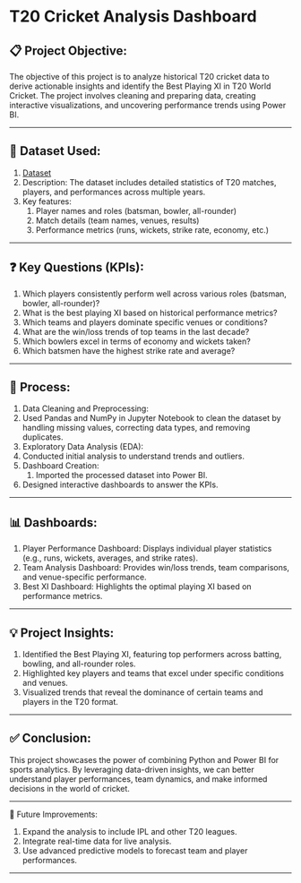 # T20 Cricket Analysis Dashboard

## 📋 Project Objective:
The objective of this project is to analyze historical T20 cricket data to derive actionable insights and identify the Best Playing XI in T20 World Cricket. The project involves cleaning and preparing data, creating interactive visualizations, and uncovering performance trends using Power BI.
________________________________________

## 📂 Dataset Used:
1.  <a href= "https://github.com/12-arun05/Data-Analysis---Dashboards/tree/main/T20_Cricket_Analysis/T20_CSV_Files" > Dataset </a>
2. 	Description: The dataset includes detailed statistics of T20 matches, players, and performances across multiple years.
3. Key features: 
   1. Player names and roles (batsman, bowler, all-rounder)
   2. Match details (team names, venues, results)
   3. Performance metrics (runs, wickets, strike rate, economy, etc.)

________________________________________
## ❓ Key Questions (KPIs):
1.	Which players consistently perform well across various roles (batsman, bowler, all-rounder)?
2.	What is the best playing XI based on historical performance metrics?
3.	Which teams and players dominate specific venues or conditions?
4.	What are the win/loss trends of top teams in the last decade?
5.	Which bowlers excel in terms of economy and wickets taken?
6.	Which batsmen have the highest strike rate and average?
________________________________________

## 🔄 Process:
1.	Data Cleaning and Preprocessing:
   1.	Used Pandas and NumPy in Jupyter Notebook to clean the dataset by handling missing values, correcting data types, and removing duplicates.
2.	Exploratory Data Analysis (EDA):
   1. Conducted initial analysis to understand trends and outliers.
3.	Dashboard Creation:
	1. Imported the processed dataset into Power BI.
   2. Designed interactive dashboards to answer the KPIs.
________________________________________

## 📊 Dashboards:
1.	Player Performance Dashboard: Displays individual player statistics (e.g., runs, wickets, averages, and strike rates).
2.	Team Analysis Dashboard: Provides win/loss trends, team comparisons, and venue-specific performance.
3.	Best XI Dashboard: Highlights the optimal playing XI based on performance metrics. 
________________________________________

## 💡 Project Insights:
1. Identified the Best Playing XI, featuring top performers across batting, bowling, and all-rounder roles.
2. Highlighted key players and teams that excel under specific conditions and venues.
3. Visualized trends that reveal the dominance of certain teams and players in the T20 format.
________________________________________

## ✅ Conclusion:
This project showcases the power of combining Python and Power BI for sports analytics. By leveraging data-driven insights, we can better understand player performances, team dynamics, and make informed decisions in the world of cricket.
________________________________________

🌟 Future Improvements:
1.	Expand the analysis to include IPL and other T20 leagues.
2.	Integrate real-time data for live analysis.
3.	Use advanced predictive models to forecast team and player performances.
________________________________________


